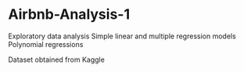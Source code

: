 # Airbnb-Analysis-1
Exploratory data analysis 
Simple linear and multiple regression models
Polynomial regressions

Dataset obtained from Kaggle
